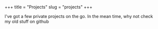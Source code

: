+++
title = "Projects"
slug = "projects"
+++

I've got a few private projects on the go. In the mean time, why not check my old stuff on github